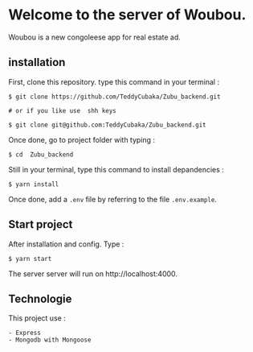 # Welcome to the server of Woubou.

Woubou is a new congoleese app for real estate ad.

## installation

First, clone this repository. type this command in your terminal :

    $ git clone https://github.com/TeddyCubaka/Zubu_backend.git

    # or if you like use  shh keys

    $ git clone git@github.com:TeddyCubaka/Zubu_backend.git

Once done, go to project folder with typing :

    $ cd  Zubu_backend

Still in your terminal, type this command to install depandencies : 

    $ yarn install

Once done, add a `.env` file by referring to the file `.env.example`.

## Start project

After installation and config. Type :

    $ yarn start

The server server will run on http://localhost:4000.

## Technologie

This project use :

    - Express
    - Mongodb with Mongoose